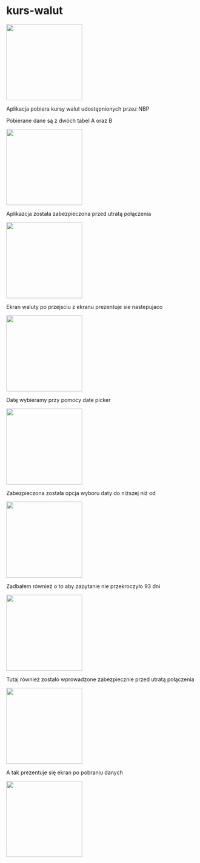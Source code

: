 # kurs-walut

<img src="https://user-images.githubusercontent.com/25162169/167147424-77ce2347-d6f9-484f-9d68-5e1c5a11d612.gif" width="200">

Aplikacja pobiera kursy walut udostępnionych przez NBP

Pobierane dane są z dwóch tabel A oraz B

<img src="https://user-images.githubusercontent.com/25162169/160901849-5a290eb8-5e67-4229-9fe5-c223a4b98798.png" width="200">


Aplikazcja została zabezpieczona przed utratą połączenia

<img src="https://user-images.githubusercontent.com/25162169/160902646-962a2175-5448-4cf9-a8f4-25a310b4d753.png" width="200">

Ekran waluty po przejsciu z ekranu prezentuje sie nastepujaco

<img src="https://user-images.githubusercontent.com/25162169/160903595-341ea147-11e6-43bc-aaec-3819ae4c6406.png" width="200">

Datę wybieramy przy pomocy date picker 

<img src="https://user-images.githubusercontent.com/25162169/160903624-16d930c5-3334-49b9-aad0-8d2f769c9213.png" width="200">

Zabezpieczona została opcja wyboru daty do niższej niż od 

<img src="https://user-images.githubusercontent.com/25162169/160903661-78982d2f-9fd7-42bf-93bc-f06047606408.png" width="200">

Zadbałem również o to aby zapytanie nie przekroczyło 93 dni

<img src="https://user-images.githubusercontent.com/25162169/160903701-f48a4b52-8ace-46b5-9a98-8abc45c7c519.png" width="200">

Tutaj również zostało wprowadzone zabezpiecznie przed utratą połączenia 

<img src="https://user-images.githubusercontent.com/25162169/160903896-7a130b97-ab01-4436-a40d-2ad4f73eefd5.png" width="200">

A tak prezentuje się ekran po pobraniu danych

<img src="https://user-images.githubusercontent.com/25162169/160903868-ff29a0dd-3113-40d1-b321-0b6f71a18560.png" width="200">


